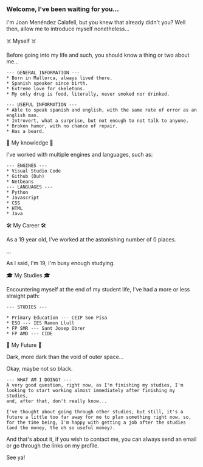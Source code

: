 ### Welcome, I've been waiting for you...
I'm Joan Menéndez Calafell, but you knew that already didn't you?
Well then, allow me to introduce myself nonetheless...

☠️ Myself ☠️

Before going into my life and such, you should know a thing or two about me...

    --- GENERAL INFORMATION ---
    * Born in Mallorca, always lived there.
    * Spanish speaker since birth.
    * Extreme love for skeletons.
    * My only drug is food, literally, never smoked nor drinked.

    --- USEFUL INFORMATION ---
    * Able to speak spanish and english, with the same rate of error as an english man.
    * Introvert, what a surprise, but not enough to not talk to anyone.
    * Broken humor, with no chance of repair.
    * Has a beard.

🧠 My knowledge 🧠

I've worked with multiple engines and languages, such as:

    --- ENGINES ---
    * Visual Studio Code
    * Github (Duh)
    * Netbeans
    --- LANGUAGES ---
    * Python
    * Javascript
    * CSS
    * HTML
    * Java

🛠️ My Career 🛠️

As a 19 year old, I've worked at the astonishing number of 0 places.

...

As I said, I'm 19, I'm busy enough studying.

🎓 My Studies 🎓

Encountering myself at the end of my student life, I've had a more or less straight path:

    --- STUDIES ---

    * Primary Education --- CEIP Son Pisa
    * ESO --- IES Ramon Llull
    * FP SMR --- Sant Josep Obrer
    * FP AMD --- CIDE

🌈 My Future 🌈

Dark, more dark than the void of outer space...

Okay, maybe not so black.

    --- WHAT AM I DOING? ---
    A very good question, right now, as I'm finishing my studies, I'm looking to start working almost immediately after finishing my studies, 
    and, after that, don't really know...

    I've thought about going through other studies, but still, it's a future a little too far away for me to plan something right now, so, for the time being, I'm happy with getting a job after the studies (and the money, the oh so useful money).
    
And that's about it, if you wish to contact me, you can always send an email or go through the links on my profile.

See ya!
